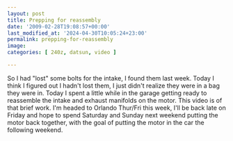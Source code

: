 ```yaml
---
layout: post
title: Prepping for reassembly
date: '2009-02-28T19:08:57+00:00'
last_modified_at: '2024-04-30T10:05:24+23:00'
permalink: prepping-for-reassembly
image: 
categories: [ 240z, datsun, video ]

---
```

So I had "lost" some bolts for the intake, I found them last week. Today I think I figured out I hadn't lost them, I just didn't realize they were in a bag they were in. Today I spent a little while in the garage getting ready to reassemble the intake and exhaust manifolds on the motor. This video is of that brief work. I'm headed to Orlando Thur/Fri this week, I'll be back late on Friday and hope to spend Saturday and Sunday next weekend putting the motor back together, with the goal of putting the motor in the car the following weekend.

